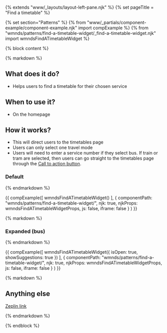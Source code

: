 {% extends "www/_layouts/layout-left-pane.njk" %} 
{% set pageTitle = "Find a timetable" %}

{% set section="Patterns" %}
{% from "www/_partials/component-example/component-example.njk" import compExample %}
{% from "wmnds/patterns/find-a-timetable-widget/_find-a-timetable-widget.njk" import wmndsFindATimetableWidget %}

{% block content %}

{% markdown %}

## What does it do?
* Helps users to find a timetable for their chosen service


## When to use it?
* On the homepage


## How it works?
* This will direct users to the timetables page
* Users can only select one travel mode
* Users will need to enter a service number if they select bus. If train or tram are selected, then users can go straight to the timetables page through the [Call to action button](https://designsystem.wmnetwork.co.uk/components/buttons/).


### Default

{% endmarkdown %}

{{
  compExample([
      wmndsFindATimetableWidget()
    ], {
      componentPath: "wmnds/patterns/find-a-timetable-widget/",
      njk: true,
      njkProps: wmndsFindATimetableWidgetProps,
      js: false,
      iframe: false
    }
  )
}} 

{% markdown %}

### Expanded (bus)


{% endmarkdown %}

{{
  compExample([
      wmndsFindATimetableWidget({
        isOpen: true,
        showSuggestions: true
      })
    ], {
      componentPath: "wmnds/patterns/find-a-timetable-widget/",
      njk: true,
      njkProps: wmndsFindATimetableWidgetProps,
      js: false,
      iframe: false
    }
  )
}}

{% markdown %}


## Anything else
[Zeplin link](https://zpl.io/ag3AQD0)

{% endmarkdown %}

{% endblock %}